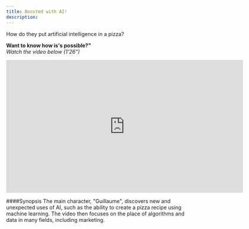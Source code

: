 ```yaml
---
title: Boosted with AI!
description:
---
```


How do they put artificial intelligence in a pizza?

**Want to know how is's possible?"**  
_Watch the video below (1'26")_

<center><iframe width="640" height="360" src="https://www.youtube.com/embed/97ZljRHjJq8?rel=0&showinfo=0&cc_load_policy=1&hl=en&modestbranding=1" frameborder="0" allowfullscreen></iframe></center>

####Synopsis
The main character, "Guillaume", discovers new and unexpected uses of AI, such as the ability to create a pizza recipe using machine learning. The video then focuses on the place of algorithms and data in many fields, including marketing.
